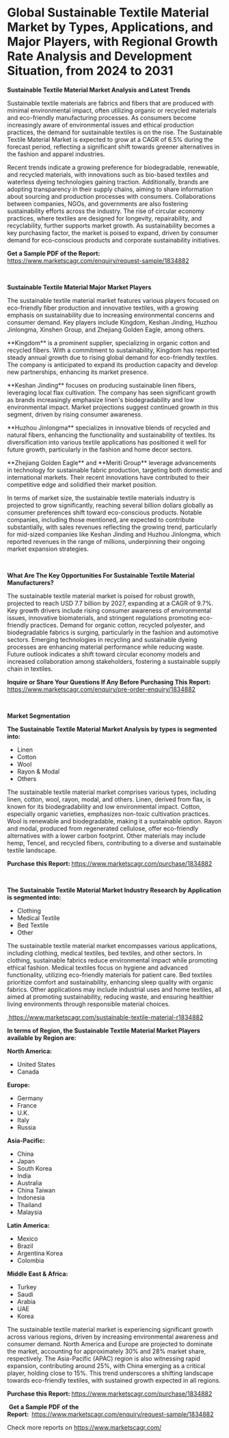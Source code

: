 <p><h1>Global Sustainable Textile Material Market by Types, Applications, and Major Players, with Regional Growth Rate Analysis and Development Situation, from 2024 to 2031</h1></p><p><strong>Sustainable Textile Material Market Analysis and Latest Trends</strong></p>
<p><p>Sustainable textile materials are fabrics and fibers that are produced with minimal environmental impact, often utilizing organic or recycled materials and eco-friendly manufacturing processes. As consumers become increasingly aware of environmental issues and ethical production practices, the demand for sustainable textiles is on the rise. The Sustainable Textile Material Market is expected to grow at a CAGR of 6.5% during the forecast period, reflecting a significant shift towards greener alternatives in the fashion and apparel industries.</p><p>Recent trends indicate a growing preference for biodegradable, renewable, and recycled materials, with innovations such as bio-based textiles and waterless dyeing technologies gaining traction. Additionally, brands are adopting transparency in their supply chains, aiming to share information about sourcing and production processes with consumers. Collaborations between companies, NGOs, and governments are also fostering sustainability efforts across the industry. The rise of circular economy practices, where textiles are designed for longevity, repairability, and recyclability, further supports market growth. As sustainability becomes a key purchasing factor, the market is poised to expand, driven by consumer demand for eco-conscious products and corporate sustainability initiatives.</p></p>
<p><strong>Get a Sample PDF of the Report:&nbsp;</strong> <a href="https://www.marketscagr.com/enquiry/request-sample/1834882?utm_campaign=1920&utm_medium=2&utm_source=Github&utm_content=ia&utm_term=31122024&utm_id=sustainable-textile-material">https://www.marketscagr.com/enquiry/request-sample/1834882</a></p>
<p>&nbsp;</p>
<p><strong>Sustainable Textile Material Major Market Players</strong></p>
<p><p>The sustainable textile material market features various players focused on eco-friendly fiber production and innovative textiles, with a growing emphasis on sustainability due to increasing environmental concerns and consumer demand. Key players include Kingdom, Keshan Jinding, Huzhou Jinlongma, Xinshen Group, and Zhejiang Golden Eagle, among others.</p><p>**Kingdom** is a prominent supplier, specializing in organic cotton and recycled fibers. With a commitment to sustainability, Kingdom has reported steady annual growth due to rising global demand for eco-friendly textiles. The company is anticipated to expand its production capacity and develop new partnerships, enhancing its market presence.</p><p>**Keshan Jinding** focuses on producing sustainable linen fibers, leveraging local flax cultivation. The company has seen significant growth as brands increasingly emphasize linen's biodegradability and low environmental impact. Market projections suggest continued growth in this segment, driven by rising consumer awareness.</p><p>**Huzhou Jinlongma** specializes in innovative blends of recycled and natural fibers, enhancing the functionality and sustainability of textiles. Its diversification into various textile applications has positioned it well for future growth, particularly in the fashion and home decor sectors.</p><p>**Zhejiang Golden Eagle** and **Meriti Group** leverage advancements in technology for sustainable fabric production, targeting both domestic and international markets. Their recent innovations have contributed to their competitive edge and solidified their market position.</p><p>In terms of market size, the sustainable textile materials industry is projected to grow significantly, reaching several billion dollars globally as consumer preferences shift toward eco-conscious products. Notable companies, including those mentioned, are expected to contribute substantially, with sales revenues reflecting the growing trend, particularly for mid-sized companies like Keshan Jinding and Huzhou Jinlongma, which reported revenues in the range of millions, underpinning their ongoing market expansion strategies.</p></p>
<p>&nbsp;</p>
<p><strong>What Are The Key Opportunities For Sustainable Textile Material Manufacturers?</strong></p>
<p><p>The sustainable textile material market is poised for robust growth, projected to reach USD 7.7 billion by 2027, expanding at a CAGR of 9.7%. Key growth drivers include rising consumer awareness of environmental issues, innovative biomaterials, and stringent regulations promoting eco-friendly practices. Demand for organic cotton, recycled polyester, and biodegradable fabrics is surging, particularly in the fashion and automotive sectors. Emerging technologies in recycling and sustainable dyeing processes are enhancing material performance while reducing waste. Future outlook indicates a shift toward circular economy models and increased collaboration among stakeholders, fostering a sustainable supply chain in textiles.</p></p>
<p><strong>Inquire or Share Your Questions If Any Before Purchasing This Report:</strong> <a href="https://www.marketscagr.com/enquiry/pre-order-enquiry/1834882?utm_campaign=1920&utm_medium=2&utm_source=Github&utm_content=ia&utm_term=31122024&utm_id=sustainable-textile-material">https://www.marketscagr.com/enquiry/pre-order-enquiry/1834882</a></p>
<p>&nbsp;</p>
<p><strong>Market Segmentation</strong></p>
<p><strong>The Sustainable Textile Material Market Analysis by types is segmented into:</strong></p>
<p><ul><li>Linen</li><li>Cotton</li><li>Wool</li><li>Rayon & Modal</li><li>Others</li></ul></p>
<p><p>The sustainable textile material market comprises various types, including linen, cotton, wool, rayon, modal, and others. Linen, derived from flax, is known for its biodegradability and low environmental impact. Cotton, especially organic varieties, emphasizes non-toxic cultivation practices. Wool is renewable and biodegradable, making it a sustainable option. Rayon and modal, produced from regenerated cellulose, offer eco-friendly alternatives with a lower carbon footprint. Other materials may include hemp, Tencel, and recycled fibers, contributing to a diverse and sustainable textile landscape.</p></p>
<p><strong>Purchase this Report:&nbsp;</strong><a href="https://www.marketscagr.com/purchase/1834882?utm_campaign=1920&utm_medium=2&utm_source=Github&utm_content=ia&utm_term=31122024&utm_id=sustainable-textile-material">https://www.marketscagr.com/purchase/1834882</a></p>
<p>&nbsp;</p>
<p><strong>The Sustainable Textile Material Market Industry Research by Application is segmented into:</strong></p>
<p><ul><li>Clothing</li><li>Medical Textile</li><li>Bed Textile</li><li>Other</li></ul></p>
<p><p>The sustainable textile material market encompasses various applications, including clothing, medical textiles, bed textiles, and other sectors. In clothing, sustainable fabrics reduce environmental impact while promoting ethical fashion. Medical textiles focus on hygiene and advanced functionality, utilizing eco-friendly materials for patient care. Bed textiles prioritize comfort and sustainability, enhancing sleep quality with organic fabrics. Other applications may include industrial uses and home textiles, all aimed at promoting sustainability, reducing waste, and ensuring healthier living environments through responsible material choices.</p></p>
<p><a href="https://www.marketscagr.com/sustainable-textile-material-r1834882?utm_campaign=1920&utm_medium=2&utm_source=Github&utm_content=ia&utm_term=31122024&utm_id=sustainable-textile-material">&nbsp;https://www.marketscagr.com/sustainable-textile-material-r1834882</a></p>
<p><strong>In terms of Region, the Sustainable Textile Material Market Players available by Region are:</strong></p>
<p>
    <p> <strong> North America: </strong>
        <ul>
            <li>United States</li>
            <li>Canada</li>
        </ul>
        </p> 
    <p> <strong> Europe: </strong>
        <ul>
            <li>Germany</li>
            <li>France</li>
            <li>U.K.</li>
            <li>Italy</li>
            <li>Russia</li>
        </ul>
        </p> 
    <p> <strong> Asia-Pacific: </strong>
        <ul>
            <li>China</li>
            <li>Japan</li>
            <li>South Korea</li>
            <li>India</li>
            <li>Australia</li>
            <li>China Taiwan</li>
            <li>Indonesia</li>
            <li>Thailand</li>
            <li>Malaysia</li>
        </ul>
        </p> 
    <p> <strong> Latin America: </strong>
        <ul>
            <li>Mexico</li>
            <li>Brazil</li>
            <li>Argentina Korea</li>
            <li>Colombia</li>
        </ul>
        </p> 
    <p> <strong> Middle East & Africa: </strong>
        <ul>
            <li>Turkey</li>
            <li>Saudi</li>
            <li>Arabia</li>
            <li>UAE</li>
            <li>Korea</li>
        </ul>
    </p>
    </p>
<p><p>The sustainable textile material market is experiencing significant growth across various regions, driven by increasing environmental awareness and consumer demand. North America and Europe are projected to dominate the market, accounting for approximately 30% and 28% market share, respectively. The Asia-Pacific (APAC) region is also witnessing rapid expansion, contributing around 25%, with China emerging as a critical player, holding close to 15%. This trend underscores a shifting landscape towards eco-friendly textiles, with sustained growth expected in all regions.</p></p>
<p><strong>Purchase this Report: </strong><a href="https://www.marketscagr.com/purchase/1834882?utm_campaign=1920&utm_medium=2&utm_source=Github&utm_content=ia&utm_term=31122024&utm_id=sustainable-textile-material">https://www.marketscagr.com/purchase/1834882</a></p>
<p>&nbsp;<strong>Get a Sample PDF of the Report:&nbsp;&nbsp;</strong><a href="https://www.marketscagr.com/enquiry/request-sample/1834882?utm_campaign=1920&utm_medium=2&utm_source=Github&utm_content=ia&utm_term=31122024&utm_id=sustainable-textile-material">https://www.marketscagr.com/enquiry/request-sample/1834882</a></p>
<p><strong></strong></p>
<p>Check more reports on <a href="https://www.marketscagr.com/?utm_campaign=1920&utm_medium=2&utm_source=Github&utm_content=ia&utm_term=31122024&utm_id=sustainable-textile-material">https://www.marketscagr.com/</a></p>